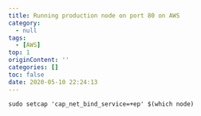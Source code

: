```yaml
---
title: Running production node on port 80 on AWS
category:
  - null
tags:
  - [AWS]
top: 1
originContent: ''
categories: []
toc: false
date: 2020-05-10 22:24:13
---
```


```language
sudo setcap 'cap_net_bind_service=+ep' $(which node)
```

